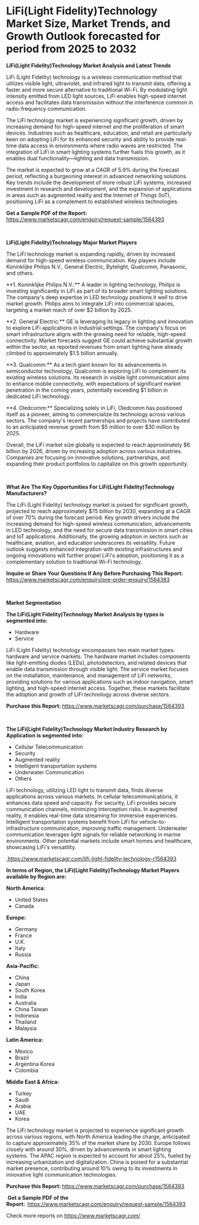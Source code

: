 <p><h1>LiFi(Light Fidelity)Technology Market Size, Market Trends, and Growth Outlook forecasted for period from 2025 to 2032</h1></p><p><strong>LiFi(Light Fidelity)Technology Market Analysis and Latest Trends</strong></p>
<p><p>LiFi (Light Fidelity) technology is a wireless communication method that utilizes visible light, ultraviolet, and infrared light to transmit data, offering a faster and more secure alternative to traditional Wi-Fi. By modulating light intensity emitted from LED light sources, LiFi enables high-speed internet access and facilitates data transmission without the interference common in radio-frequency communication.</p><p>The LiFi technology market is experiencing significant growth, driven by increasing demand for high-speed internet and the proliferation of smart devices. Industries such as healthcare, education, and retail are particularly keen on adopting LiFi for its enhanced security and ability to provide real-time data access in environments where radio waves are restricted. The integration of LiFi in smart lighting systems further fuels this growth, as it enables dual functionality—lighting and data transmission.</p><p>The market is expected to grow at a CAGR of 5.9% during the forecast period, reflecting a burgeoning interest in advanced networking solutions. Key trends include the development of more robust LiFi systems, increased investment in research and development, and the expansion of applications in areas such as augmented reality and the Internet of Things (IoT), positioning LiFi as a complement to established wireless technologies.</p></p>
<p><strong>Get a Sample PDF of the Report:&nbsp;</strong> <a href="https://www.marketscagr.com/enquiry/request-sample/1564393?utm_campaign=1126&utm_medium=2&utm_source=Github&utm_content=ia&utm_term=11032025&utm_id=lifilight-fidelitytechnology">https://www.marketscagr.com/enquiry/request-sample/1564393</a></p>
<p>&nbsp;</p>
<p><strong>LiFi(Light Fidelity)Technology Major Market Players</strong></p>
<p><p>The LiFi technology market is expanding rapidly, driven by increased demand for high-speed wireless communication. Key players include Koninklijke Philips N.V., General Electric, Bytelight, Qualcomm, Panasonic, and others.</p><p>**1. Koninklijke Philips N.V.:** A leader in lighting technology, Philips is investing significantly in LiFi as part of its broader smart lighting solutions. The company's deep expertise in LED technology positions it well to drive market growth. Philips aims to integrate LiFi into commercial spaces, targeting a market reach of over $2 billion by 2025.</p><p>**2. General Electric:** GE is leveraging its legacy in lighting and innovation to explore LiFi applications in industrial settings. The company's focus on smart infrastructure aligns with the growing need for reliable, high-speed connectivity. Market forecasts suggest GE could achieve substantial growth within the sector, as reported revenues from smart lighting have already climbed to approximately $1.5 billion annually.</p><p>**3. Qualcomm:** As a tech giant known for its advancements in semiconductor technology, Qualcomm is exploring LiFi to complement its existing wireless solutions. Its research in visible light communication aims to enhance mobile connectivity, with expectations of significant market penetration in the coming years, potentially exceeding $1 billion in dedicated LiFi technology.</p><p>**4. Oledcomm:** Specializing solely in LiFi, Oledcomm has positioned itself as a pioneer, aiming to commercialize its technology across various sectors. The company's recent partnerships and projects have contributed to an anticipated revenue growth from $5 million to over $30 million by 2025.</p><p>Overall, the LiFi market size globally is expected to reach approximately $6 billion by 2026, driven by increasing adoption across various industries. Companies are focusing on innovative solutions, partnerships, and expanding their product portfolios to capitalize on this growth opportunity.</p></p>
<p>&nbsp;</p>
<p><strong>What Are The Key Opportunities For LiFi(Light Fidelity)Technology Manufacturers?</strong></p>
<p><p>The LiFi (Light Fidelity) technology market is poised for significant growth, projected to reach approximately $75 billion by 2030, expanding at a CAGR of over 70% during the forecast period. Key growth drivers include the increasing demand for high-speed wireless communication, advancements in LED technology, and the need for secure data transmission in smart cities and IoT applications. Additionally, the growing adoption in sectors such as healthcare, aviation, and education underscores its versatility. Future outlook suggests enhanced integration with existing infrastructures and ongoing innovations will further propel LiFi's adoption, positioning it as a complementary solution to traditional Wi-Fi technology.</p></p>
<p><strong>Inquire or Share Your Questions If Any Before Purchasing This Report:</strong> <a href="https://www.marketscagr.com/enquiry/pre-order-enquiry/1564393?utm_campaign=1126&utm_medium=2&utm_source=Github&utm_content=ia&utm_term=11032025&utm_id=lifilight-fidelitytechnology">https://www.marketscagr.com/enquiry/pre-order-enquiry/1564393</a></p>
<p>&nbsp;</p>
<p><strong>Market Segmentation</strong></p>
<p><strong>The LiFi(Light Fidelity)Technology Market Analysis by types is segmented into:</strong></p>
<p><ul><li>Hardware</li><li>Service</li></ul></p>
<p><p>LiFi (Light Fidelity) technology encompasses two main market types: hardware and service markets. The hardware market includes components like light-emitting diodes (LEDs), photodetectors, and related devices that enable data transmission through visible light. The service market focuses on the installation, maintenance, and management of LiFi networks, providing solutions for various applications such as indoor navigation, smart lighting, and high-speed internet access. Together, these markets facilitate the adoption and growth of LiFi technology across diverse sectors.</p></p>
<p><strong>Purchase this Report:&nbsp;</strong><a href="https://www.marketscagr.com/purchase/1564393?utm_campaign=1126&utm_medium=2&utm_source=Github&utm_content=ia&utm_term=11032025&utm_id=lifilight-fidelitytechnology">https://www.marketscagr.com/purchase/1564393</a></p>
<p>&nbsp;</p>
<p><strong>The LiFi(Light Fidelity)Technology Market Industry Research by Application is segmented into:</strong></p>
<p><ul><li>Cellular Telecommunication</li><li>Security</li><li>Augmented reality</li><li>Intelligent transportation systems</li><li>Underwater Communication</li><li>Others</li></ul></p>
<p><p>LiFi technology, utilizing LED light to transmit data, finds diverse applications across various markets. In cellular telecommunications, it enhances data speed and capacity. For security, LiFi provides secure communication channels, minimizing interception risks. In augmented reality, it enables real-time data streaming for immersive experiences. Intelligent transportation systems benefit from LiFi for vehicle-to-infrastructure communication, improving traffic management. Underwater communication leverages light signals for reliable networking in marine environments. Other potential markets include smart homes and healthcare, showcasing LiFi's versatility.</p></p>
<p><a href="https://www.marketscagr.com/lifi-light-fidelity-technology-r1564393?utm_campaign=1126&utm_medium=2&utm_source=Github&utm_content=ia&utm_term=11032025&utm_id=lifilight-fidelitytechnology">&nbsp;https://www.marketscagr.com/lifi-light-fidelity-technology-r1564393</a></p>
<p><strong>In terms of Region, the LiFi(Light Fidelity)Technology Market Players available by Region are:</strong></p>
<p>
    <p> <strong> North America: </strong>
        <ul>
            <li>United States</li>
            <li>Canada</li>
        </ul>
        </p> 
    <p> <strong> Europe: </strong>
        <ul>
            <li>Germany</li>
            <li>France</li>
            <li>U.K.</li>
            <li>Italy</li>
            <li>Russia</li>
        </ul>
        </p> 
    <p> <strong> Asia-Pacific: </strong>
        <ul>
            <li>China</li>
            <li>Japan</li>
            <li>South Korea</li>
            <li>India</li>
            <li>Australia</li>
            <li>China Taiwan</li>
            <li>Indonesia</li>
            <li>Thailand</li>
            <li>Malaysia</li>
        </ul>
        </p> 
    <p> <strong> Latin America: </strong>
        <ul>
            <li>Mexico</li>
            <li>Brazil</li>
            <li>Argentina Korea</li>
            <li>Colombia</li>
        </ul>
        </p> 
    <p> <strong> Middle East & Africa: </strong>
        <ul>
            <li>Turkey</li>
            <li>Saudi</li>
            <li>Arabia</li>
            <li>UAE</li>
            <li>Korea</li>
        </ul>
    </p>
    </p>
<p><p>The LiFi technology market is projected to experience significant growth across various regions, with North America leading the charge, anticipated to capture approximately 35% of the market share by 2030. Europe follows closely with around 30%, driven by advancements in smart lighting systems. The APAC region is expected to account for about 25%, fueled by increasing urbanization and digitalization. China is poised for a substantial market presence, contributing around 10% owing to its investments in innovative light communication technologies.</p></p>
<p><strong>Purchase this Report: </strong><a href="https://www.marketscagr.com/purchase/1564393?utm_campaign=1126&utm_medium=2&utm_source=Github&utm_content=ia&utm_term=11032025&utm_id=lifilight-fidelitytechnology">https://www.marketscagr.com/purchase/1564393</a></p>
<p>&nbsp;<strong>Get a Sample PDF of the Report:&nbsp;&nbsp;</strong><a href="https://www.marketscagr.com/enquiry/request-sample/1564393?utm_campaign=1126&utm_medium=2&utm_source=Github&utm_content=ia&utm_term=11032025&utm_id=lifilight-fidelitytechnology">https://www.marketscagr.com/enquiry/request-sample/1564393</a></p>
<p><strong></strong></p>
<p>Check more reports on <a href="https://www.marketscagr.com/?utm_campaign=1126&utm_medium=2&utm_source=Github&utm_content=ia&utm_term=11032025&utm_id=lifilight-fidelitytechnology">https://www.marketscagr.com/</a></p>
